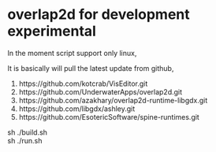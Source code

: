 # overlap2d for development experimental

In the moment script support only linux,

It is basically will pull the latest update from github,

<ol>
  <li>https://github.com/kotcrab/VisEditor.git</li>
  <li>https://github.com/UnderwaterApps/overlap2d.git</li>
  <li>https://github.com/azakhary/overlap2d-runtime-libgdx.git</li>
  <li>https://github.com/libgdx/ashley.git</li>
  <li>https://github.com/EsotericSoftware/spine-runtimes.git</li>
</ol>

sh ./build.sh <br/>
sh ./run.sh <br/>
